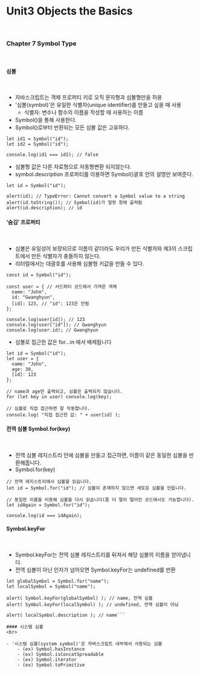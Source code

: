 # Unit3 Objects the Basics
<br>

### Chapter 7 Symbol Type
<br>

#### 심볼
<br>

- 자바스크립트는 객체 프로퍼티 키로 오직 문자형과 심볼형만을 허용
- '심볼(symbol)'은 유일한 식별자(unique identifier)를 만들고 싶을 때 사용
	- 식별자: 변수나 함수의 이름을 작성할 때 사용하는 이름
- Symbol()을 통해 사용한다.
- Symbol()로부터 반환되는 모든 심볼 값은 고유하다.

```
let id1 = Symbol("id");
let id2 = Symbol("id");

console.log(id1 === id2); // false
```
- 심볼형 값은 다른 자료형으로 자동형변환 되지않는다.
- symbol.description 프로퍼티를 이용하면 Symbol()괄호 안의 설명만 보여준다.

```
let id = Symbol("id");

alert(id); // TypeError: Cannot convert a Symbol value to a string
alert(id.toString()); // Symbol(id)가 얼럿 창에 출력됨
alert(id.description); // id
```

#### ‘숨김’ 프로퍼티
<br>

- 심볼은 유일성이 보장되므로 이름이 같더라도 우리가 만든 식별자와 제3의 스크립트에서 만든 식별자가 충돌하지 않는다.
- 리터럴에서는 대괄호를 사용해 심볼형 키값을 만들 수 있다.

```
const id = Symbol("id");

const user = { // 서드파티 코드에서 가져온 객체
  name: "John",
  id: "Gwanghyun",
  [id]: 123, // "id": 123은 안됨
};

console.log(user[id]); // 123
console.log(user["id"]); // Gwanghyun
console.log(user.id); // Gwanghyun
```

- 심볼로 접근한 값은 for…in 에서 배제됩니다

```
let id = Symbol("id");
let user = {
  name: "John",
  age: 30,
  [id]: 123
};

// name과 age만 출력되고, 심볼은 출력되지 않습니다.
for (let key in user) console.log(key);

// 심볼로 직접 접근하면 잘 작동합니다.
console.log( "직접 접근한 값: " + user[id] );
```

#### 전역 심볼 Symbol.for(key)
<br>

- 전역 심볼 레지스트리 안에 심볼을 만들고 접근하면, 이름이 같은 동일한 심볼을 반환해줍니다.
- Symbol.for(key)

```
// 전역 레지스트리에서 심볼을 읽습니다.
let id = Symbol.for("id"); // 심볼이 존재하지 않으면 새로운 심볼을 만듭니다.

// 동일한 이름을 이용해 심볼을 다시 읽습니다(좀 더 멀리 떨어진 코드에서도 가능합니다).
let idAgain = Symbol.for("id");

console.log(id === idAgain);
```

#### Symbol.keyFor
<br>

- Symbol.keyFor는 전역 심볼 레지스트리를 뒤져서 해당 심볼의 이름을 얻어냅니다.
- 전역 심볼이 아닌 인자가 넘어오면 Symbol.keyFor는 undefined를 반환

```
let globalSymbol = Symbol.for("name");
let localSymbol = Symbol("name");

alert( Symbol.keyFor(globalSymbol) ); // name, 전역 심볼
alert( Symbol.keyFor(localSymbol) ); // undefined, 전역 심볼이 아님

alert( localSymbol.description ); // name```

#### 시스템 심볼
<br>

- '시스템 심볼(system symbol)'은 자바스크립트 내부에서 사용되는 심볼
	- (ex) Symbol.hasInstance
	- (ex) Symbol.isConcatSpreadable
	- (ex) Symbol.iterator
	- (ex) Symbol.toPrimitive